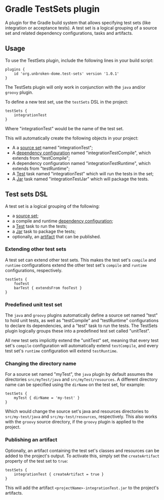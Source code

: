 # Gradle TestSets plugin

A plugin for the Gradle build system that allows specifying test sets (like integration or acceptance tests). A test set is a logical grouping of a source set and related dependency configurations, tasks and artifacts.

## Usage

To use the TestSets plugin, include the following lines in your build script:

	plugins {
		id 'org.unbroken-dome.test-sets' version '1.0.1'
	}

The TestSets plugin will only work in conjunction with the `java` and/or `groovy` plugin.

To define a new test set, use the `testSets` DSL in the project:

    testSets {
        integrationTest
    }
    
Where "integrationTest" would be the name of the test set.

This will automatically create the following objects in your project:
* A a [source set](http://gradle.org/docs/current/userguide/java_plugin.html#N11F7B) named "integrationTest";
* A [dependency configuration](http://gradle.org/docs/current/userguide/dependency_management.html#sub:configurations) named "integrationTestCompile", which extends from "testCompile";
* A  dependency configuration named "integrationTestRuntime", which extends from "testRuntime";
* A [Test](http://gradle.org/docs/current/userguide/java_plugin.html#sec:java_test) task named "integrationTest" which will run the tests in the set;
* A [Jar](http://gradle.org/docs/current/userguide/java_plugin.html#N12A7C) task named "integrationTestJar" which will package the tests.

## Test sets DSL

A test set is a logical grouping of the following:
- a [source set](http://gradle.org/docs/current/userguide/java_plugin.html#N11F7B);
- a compile and runtime [dependency configuration](http://gradle.org/docs/current/userguide/dependency_management.html#sub:configurations);
- a [Test](http://gradle.org/docs/current/userguide/java_plugin.html#sec:java_test) task to run the tests;
- a [Jar](http://gradle.org/docs/current/userguide/java_plugin.html#N12A7C) task to package the tests;
- optionally, an [artifact](http://gradle.org/docs/current/userguide/artifact_management.html) that can be published.

### Extending other test sets

A test set can extend other test sets. This makes the test set's `compile` and `runtime` configurations extend the other test set's `compile` and `runtime` configurations, respectively.

    testSets {
        fooTest
        barTest { extendsFrom fooTest }
    }

### Predefined unit test set

The `java` and `groovy` plugins automatically define a source set named "test" to hold unit tests, as well as "testCompile" and "testRuntime" configurations to declare its dependencies, and a "test" task to run the tests. The TestSets plugin logically groups these into a predefined test set called "unitTest".

All new test sets implicitly extend the "unitTest" set, meaning that every test set's `compile` configuration will automatically extend `testCompile`, and every test set's `runtime` configuration will extend `testRuntime`.

### Changing the directory name

For a source set named "myTest", the `java` plugin by default assumes the directories `src/myTest/java` and `src/myTest/resources`. A different directory name can be specified using the `dirName` on the test set, for example:

    testSets {
        myTest { dirName = 'my-test' }
    }
    
Which would change the source set's java and resources directories to `src/my-test/java` and `src/my-test/resources`, respectively. This also works with the `groovy` source directory, if the `groovy` plugin is applied to the project.

### Publishing an artifact

Optionally, an artifact containing the test set's classes and resources can be added to the project's output. To activate this, simply set the `createArtifact` property of the test set to `true`:

    testSets {
        integrationTest { createArtifact = true }
    }
    
This will add the artifact `<projectName>-integrationTest.jar` to the project's artifacts.

